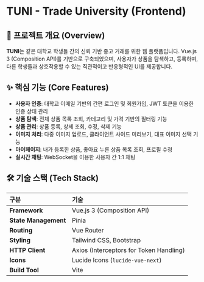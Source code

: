 # TUNI - Trade University (Frontend)

## 📖 프로젝트 개요 (Overview)

**TUNI**는 같은 대학교 학생들 간의 신뢰 기반 중고 거래를 위한 웹 플랫폼입니다. Vue.js 3 (Composition API)를 기반으로 구축되었으며, 사용자가 상품을 탐색하고, 등록하며, 다른 학생들과 상호작용할 수 있는 직관적이고 반응형적인 UI를 제공합니다.

## ✨ 핵심 기능 (Core Features)

- **사용자 인증**: 대학교 이메일 기반의 간편 로그인 및 회원가입, JWT 토큰을 이용한 인증 상태 관리
- **상품 탐색**: 전체 상품 목록 조회, 카테고리 및 가격 기반의 필터링 기능
- **상품 관리**: 상품 등록, 상세 조회, 수정, 삭제 기능
- **이미지 처리**: 다중 이미지 업로드, 클라이언트 사이드 미리보기, 대표 이미지 선택 기능
- **마이페이지**: 내가 등록한 상품, 좋아요 누른 상품 목록 조회, 프로필 수정
- **실시간 채팅**: WebSocket을 이용한 사용자 간 1:1 채팅

## 🛠️ 기술 스택 (Tech Stack)

| 구분 | 기술 |
| :--- | :--- |
| **Framework** | Vue.js 3 (Composition API) |
| **State Management**| Pinia |
| **Routing** | Vue Router |
| **Styling** | Tailwind CSS, Bootstrap |
| **HTTP Client** | Axios (Interceptors for Token Handling) |
| **Icons** | Lucide Icons (`lucide-vue-next`) |
| **Build Tool** | Vite |
